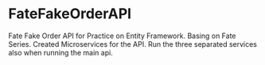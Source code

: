 # FateFakeOrderAPI
Fate Fake Order API for Practice on Entity Framework. Basing on Fate Series.
Created Microservices for the API.
Run the three separated services also when running the main api.